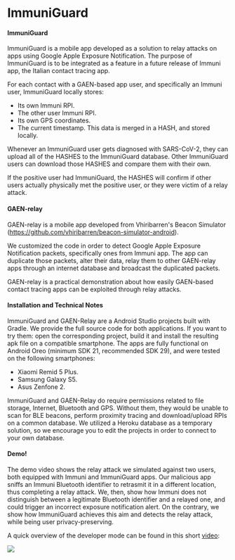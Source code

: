 # ImmuniGuard
#### ImmuniGuard
ImmuniGuard is a mobile app developed as a solution to relay attacks on apps using Google Apple Exposure Notification.
The purpose of ImmuniGuard is to be integrated as a feature in a future release of Immuni app, the Italian contact tracing app.

For each contact with a GAEN-based app user, and specifically an Immuni user, ImmuniGuard locally stores:
* Its own Immuni RPI.
* The other user Immuni RPI.
* Its own GPS coordinates.
* The current timestamp.
This data is merged in a HASH, and stored locally.

Whenever an ImmuniGuard user gets diagnosed with SARS-CoV-2, they can upload all of the HASHES to the ImmuniGuard database.
Other ImmuniGuard users can download those HASHES and compare them with their own.

If the positive user had ImmuniGuard, the HASHES will confirm if other users actually physically met the positive user, or they were victim of a relay attack.

#### GAEN-relay
GAEN-relay is a mobile app developed from Vhiribarren's Beacon Simulator (https://github.com/vhiribarren/beacon-simulator-android).

We customized the code in order to detect Google Apple Exposure Notification packets, specifically ones from Immuni app. The app can duplicate those packets, alter their data, relay them to other GAEN-relay apps through an internet database and broadcast the duplicated packets.

GAEN-relay is a practical demonstration about how easily GAEN-based contact tracing apps can be exploited through relay attacks.

#### Installation and Technical Notes

ImmuniGuard and GAEN-Relay are a Android Studio projects built with Gradle. We provide the full source code for both applications.
If you want to try them: open the corresponding project, build it and install the resulting apk file on a compatible smartphone.
The apps are fully functional on Android Oreo (minimum SDK 21, recommended SDK 29), and were tested on the following smartphones:
* Xiaomi Remid 5 Plus.
* Samsung Galaxy S5.
* Asus Zenfone 2.

ImmuniGuard and GAEN-Relay do require permissions related to file storage, Internet, Bluetooth and GPS.
Without them, they would be unable to scan for BLE beacons, perform proximity tracing and download/upload RPIs on a common database.
We utilized a Heroku database as a temporary solution, so we encourage you to edit the projects in order to connect to your own database.


#### Demo!

The demo video shows the relay attack we simulated against two users, both equipped with Immuni and ImmuniGuard apps. Our malicious app sniffs an Immuni Bluetooth identifier to retrasmit it in a different location, thus completing a relay attack. We, then, show how Immuni does not distinguish between a legitimate Bluetooth identifier and a relayed one, and could trigger an incorrect exposure notification alert. On the contrary, we show how ImmuniGuard achieves this aim and detects the relay attack, while being user privacy-preserving. 

A quick overview of the developer mode can be found in this short [video](https://github.com/SPRITZ-Research-Group/ImmuniGuard/blob/main/immuniguard-demo.avi):

![](https://github.com/SPRITZ-Research-Group/ImmuniGuard/blob/main/immuniguard-demo.gif)
